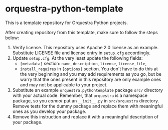 # orquestra-python-template
This is a template repository for Orquestra Python projects.

After creating repository from this template, make sure to follow the steps below:

1. Verify license. This repository uses Apache 2.0 license as an example. Substitute LICENSE file and license entry in `setup.cfg` accordingly.
2. Update `setup.cfg`. At the very least update the following fields:
   - `[metadata]` section: `name`, `description`, `license`, `license_file`, 
   - `install_requires` in `[options]` section. You don't have to do this at the very beginning and you may add requirements as you go, but be warry that the ones present in this repository are only example ones and may not be applicable to your project.
3. Substitute an example `orquestra.pythontemplate` package `src/` directory with your actual code. Remember, that `orquestra` is a namespace package, so you *cannot* put an `__init__.py` in `src/orquestra` directory. Remove tests for the dummy package and replace them with meaningful ones as you develop your package.
4. Remove this instruction and replace it with a meaningful description of your package.
